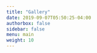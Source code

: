 ```yaml
---
title: "Gallery"
date: 2019-09-07T05:50:25-04:00
authorbox: false
sidebar: false
menu: main
weight: 10
---
```

